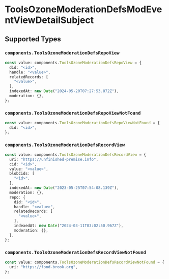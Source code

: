 # ToolsOzoneModerationDefsModEventViewDetailSubject


## Supported Types

### `components.ToolsOzoneModerationDefsRepoView`

```typescript
const value: components.ToolsOzoneModerationDefsRepoView = {
  did: "<id>",
  handle: "<value>",
  relatedRecords: [
    "<value>",
  ],
  indexedAt: new Date("2024-05-20T07:27:53.872Z"),
  moderation: {},
};
```

### `components.ToolsOzoneModerationDefsRepoViewNotFound`

```typescript
const value: components.ToolsOzoneModerationDefsRepoViewNotFound = {
  did: "<id>",
};
```

### `components.ToolsOzoneModerationDefsRecordView`

```typescript
const value: components.ToolsOzoneModerationDefsRecordView = {
  uri: "https://unfinished-premise.info",
  cid: "<id>",
  value: "<value>",
  blobCids: [
    "<id>",
  ],
  indexedAt: new Date("2023-05-25T07:54:08.139Z"),
  moderation: {},
  repo: {
    did: "<id>",
    handle: "<value>",
    relatedRecords: [
      "<value>",
    ],
    indexedAt: new Date("2024-03-11T03:02:50.967Z"),
    moderation: {},
  },
};
```

### `components.ToolsOzoneModerationDefsRecordViewNotFound`

```typescript
const value: components.ToolsOzoneModerationDefsRecordViewNotFound = {
  uri: "https://fond-brook.org",
};
```

